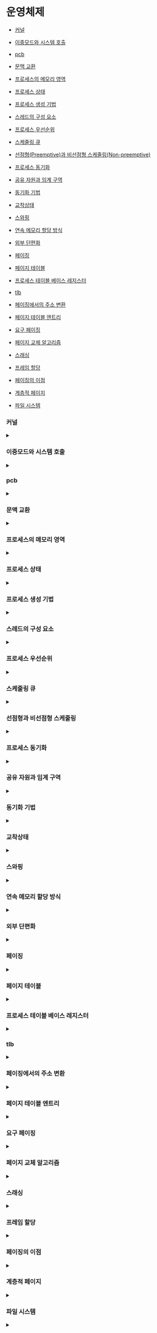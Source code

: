 # 운영체제

- [커널](#커널)
- [이중모드와 시스템 호출](#이중모드와-시스템-호출)
- [pcb](#pcb)
- [문맥 교환](#문맥-교환)
- [프로세스의 메모리 영역](#프로세스의-메모리-영역)

- [프로세스 상태](#프로세스-상태)
- [프로세스 생성 기법](#프로세스-생성-기법)
- [스레드의 구성 요소](#스레드의-구성-요소)
- [프로세스 우선순위](#프로세스-우선순위)
- [스케줄링 큐](#스케줄링-큐)
- [선점형(Preemptive)과 비선점형 스케줄링(Non-preemptive)](#선점형과-비선점형-스케줄링)

- [프로세스 동기화](#프로세스-동기화)
- [공유 자원과 임계 구역](#공유-자원과-임계-구역)
- [동기화 기법](#동기화-기법)

- [교착상태](#교착상태)
- [스와핑](#스와핑)
- [연속 메모리 할당 방식](#연속-메모리-할당-방식)
- [외부 단편화](#외부-단편화)

- [페이징](#페이징)
- [페이지 테이블](#페이지-테이블)
- [프로세스 테이블 베이스 레지스터](#프로세스-테이블-베이스-레지스터)
- [tlb](#tlb)
- [페이징에서의 주소 변환](#페이징에서의-주소-변환)
- [페이지 테이블 엔트리](#페이지-테이블-엔트리)
- [요구 페이징](#요구-페이징)
- [페이지 교체 알고리즘](#페이지-교체-알고리즘)
- [스래싱](#스래싱)
- [프레임 할당](#프레임-할당)

- [페이징의 이점](#페이징의-이점)
- [계층적 페이지](#계층적-페이지)
- [파일 시스템](#파일-시스템)


### 커널

<details>
<summary></summary>

운영체제의 핵심 서비스를 담당하는 부분을 커널(kernal)
- 프로세스 관리
- 자원 접근 및 할당
- 파일 시스템 관리

</details>


### 이중모드와 시스템 호출

<details>
<summary></summary>

CPU가 명령어를 실행하는 모드를 크게 사용자 모드와 커널 모드로 구분하는 방식

- 사용자 모드
    - 운영체제 서비스를 제공받을 수 없는 실행 모드
    - 커널 영역의 코드를 실행할 수 없는 실행 모드
    - 자원 접근 불가
- 커널 모드
    - 운영체제의 서비스를 제공받을 수 있는 실행 모드
    - 자원 접근을 비롯한 모든 명령어 실행 가능

시스템 호출     
- 커널 모드로 전환하여 실행하기 위해 호출
- 일종의 소프트웨어 인터럽트

</details>

### pcb

<details>
<summary></summary>

빠르게 번갈아 수행되는 프로세스들을 관리하기 위해 사용하는 자료구조 
운영체제는 커널 영역에 적재된 PCB를 보고 프로세스를 관리

PCB에 담기는 대표적인 정보
- pid
- 레지스터 값
- 프로세스 상태
- CPU 스케줄링 정보
- 메모리 정보
- 사용한 파일과 입출력장치 정보

</details>


### 문맥 교환

<details>
<summary></summary>

실행 문맥을 백업해두면 언제든 해당 프로세스의 실행을 재개할 수 있다
- 새로운 프로세스 실행을 위해 문맥을 복구하는 과정을
- 문맥  교환(context switching)이라 한다

</details>

### 프로세스의 메모리 영역

<details>
<summary></summary>

크게 코드 영역(=텍스트 영역), 데이터 영역, 힙 영역, 스택영역으로 프로세스는 사용자 영역에 저장

실행되는 동안 크기가 고정적 - 정적 할당 영역
- 코드 영역
    - 실행할 수 있는 코드, 기계어로 이루어진 명령어 저장
    - 데이터가 아닌 CPU가 실행할 명령어가 담기기에 read-only
- 데이터 영역
    - 프로그램 실행동안 유지할 데이터
    - 전역변수

실행 되는 동안 크기가 가변적 - 동적 할당 영역
- 힙 영역
    - 프로그래머가 직접 할당할 수 있는 저장공간
- 스택 영역
    - 데이터가 일시적으로 저장되는 공간
    - 매개변수, 지역변수
- 메모리간 충돌 방지를 위해 힙, 스택영역은 반대 방향으로 주소 할당

</details>

### 프로세스 상태

<details>
<summary></summary>

- 생성
- 준비
- 실행
    - 타이머 인터럽트 발생 시(할당된 시간 모두 사용 시) 준비상태
- 대기
- 종료

</details>

### 프로세스 생성 기법

<details>
<summary></summary>

시스템 호출

- fork : 자식 프로세스 생성
- exec : 자신의 메모리 공간을 다른 프로그램으로 교체(복사된 부모 프로세스의 메모리 영역과 별개)

</details>

### 스레드의 구성 요소

<details>
<summary></summary>

스레드 ID, 프로그램 카운터를 비롯한 레지스터값, 스택 등

실행에 필요한 최소한의 정보

프로세스를 이루는 모든 스레드들은 그 프로세스의 자원을 공유할 수 있다

</details>

### 프로세스 우선순위

<details>
<summary></summary>

I/O Bound Process, 입출력 집중 프로세스 > CPU Bound Process, CPU 집중 프로세스

I/O Bound Process 대기 상태에 더 많이 존재하기 떄문

</details>

### 스케줄링 큐

<details>
<summary></summary>

특정 자원(cpu,hdd, i/o devcie)을 이용하고 싶어하는 프로세스들을 큐에 삽입해서 자원을 이용하도록 만듦

</details>

### 선점형과 비선점형 스케줄링

<details>
<summary></summary>

선점형 스케줄링

현재 CPU를 사용중인 프로세스로부터 CPU 자원을 빼앗아 다른 프로세스에 할당

- 장점
    - 어느 한 프로세스의 자원 독점을 막고 프로세스들에 골고루 자원을 배분 가능
- 단점
    - 그만큼 문맥 교환 과정에서 오버헤드가 발생할 수 있다

비선점형 스케줄링

현재 CPU를 사용중인 프로세스의 작업이 끝날 때까지 프로세스 기다리기

- 장점
    - 선점형 스케줄링에 비해 문맥 교환에서 발생하는 오버헤드가 적다
- 단점
    - 모든 프로세스가 골고루 자원을 이용하기 어렵다


</details>


### 프로세스 동기화

<details>
<summary></summary>

실행 순서 제어: 프로세스를 올바른 순서대로 실행하기

상호 배제: 동시에 접근해서는 안되는 자원에 하나의 프로세스만 접근하게 하기

</details>

### 공유 자원과 임계 구역

<details>
<summary></summary>

공유 자원: 여러 프로세스 혹은 스레드가 공유하는 자원

임계 구역: 동시에 실행하면 문제가 발생하는 자원에 접근하는 코드 영역

</details>


### 동기화 기법

<details>
<summary></summary>

뮤텍스 락
세마포어
모니터

</details>


### 교착상태

<details>
<summary></summary>
 
일어나지 않을 사건을 기다리며 진행이 멈춰 버리는 현상

발생 조건
- 상호 배제
- 점유와 대기
- 비선점
- 환형 대기

 해결 방법
- 교착 상태 예방
- 교착 상태 회피
- 교착 상태 검출 후 회복
- 교착 상태 무시

</details>

### 스와핑

<details>
<summary></summary>

현재 사용되지 않는 프로세스들을 보조기억장치의 일부 영역(스왑 영역)으로 쫓아내고, 그렇게 생긴 빈 공간에 새 프로세스 적재

</details>

### 연속 메모리 할당 방식

<details>
<summary></summary>

프로세스는 메모리의 빈 공간에 할당

최초 적합, 최적 적합, 최악 적합

</details>

### 외부 단편화

<details>
<summary></summary>

- 프로세스들이 실행되고 종료되길 반복하며 메모리 사이에 빈 공간 발생

- 프로세스를 할당하기 어려울 만큼 작은 메모리 공간들로 인해 메모리가 낭비되는 현상

해결 방법

- 메모리 압축

- 가상 메모리 기법, 페이징

</details>

### 페이징

<details>
<summary></summary>

- 페이징은 프로세스를 일정한 크기로 자르고, 이를 메모리에 불연속적으로 할당하여 외부 단편화를 해결한다
- 프로세스의 논리 주소 공간을 페이지(page)라는 일정 단위로 자르고,
- 메모리의 물리 주소 공간을 프레임(frame)이라는 페이지와 동일한 일정한 단위로 자른 뒤
- 페이지를 프레임에 할당하는 가상 메모리 관리 기법
- 페이징에서의 스와핑을 통해 물리 메모리보다 큰 프로세스도 실행 가능

</details>

### 페이지 테이블

<details>
<summary></summary>

페이지 번호와 프레임 번호를 짝지어 주는 일종의 이정표
- CPU는 그저 논리 주소를 순차적으로 실행하면 될 뿐
- 내부 단편화 발생 가능

</details>

### 프로세스 테이블 베이스 레지스터

<details>
<summary></summary>

- 프로세스마다 페이지 테이블이 있고, 각 페이지 테이블은 CPU내의 프로세스 테이블 베이스 레지스터(PTBR)가 가리킨다(저장).
- 페이지 테이블이 메모리에 있다면 메모리 접근 시간이 두배로 걸리는 문제가 생김

</details>

### tlb

<details>
<summary></summary>

- CPU 곁에 페이지 테이블의 캐시 메모리
- 페이지 테이블의 일부를 가져와 저장하여 불필요한 메모리 접근을 줄일 수 있다

</details>

### 페이징에서의 주소 변환

<details>
<summary></summary>

- 접근하려는 주소가 그 페이지 혹은 프레임으로부터 얼마나 떨어져 있는지
- 페이징 시스템에서의 논리 주소
- 페이지 번호(page number)와 변위(offset)
- <페이지 번호, 변위>로 이루어진 논리 주소는 페이지 테이블을 통해 <프레임 번호, 변위>로 이루어진 물리주소로 변환

</details>

### 페이지 테이블 엔트리

<details>
<summary></summary>

- 유효비트
    - 현재 해당 페이지에 접근 가능한지 여부

- 보호 비트
    - 페이지 보호 기능을 위해 존재하는 비트

- 참조 비트
    - CPU가 이 페이지에 접근한 적이 있는지 여부

- 수정 비트(=dirty bit)
    - CPU가 이 페이지에 데이터를 쓴 적이 있는지 여부

</details>

### 요구 페이징

<details>
<summary></summary>

처음부터 모든 페이지를 적재하지 않고 필요한 페이지만을 메모리에 적재하는 기법

</details>


### 페이지 교체 알고리즘

<details>
<summary></summary>

당장 실행에 필요한 페이지를 적재하려면 적재된 페이지를 보조기억장치로 내보내야 하는데 어떤 페이지를 내보내는 방법(알고리즘)이 페이지 교체 알고리즘

페이지 폴트가 적은 알고리즘이 좋은 페이지 교체 알고리즘

- FIFO 페이지 교체 알고리즘
    - 모리에 가장 먼저 올라온 페이지부터 내보내는 방식 
- FIFO 페이지 교체 알고리즘_보완책
    - 2차 기회(second-chance) 페이지 교체 알고리즘
- 최적 페이지 교체 알고리즘
    - 앞으로의 사용 빈도가 가장 낮은 페이지를 교체하는 알고리즘
- LRU(Least-Recently-Used) 페이지 교체 알고리즘
    - 가장 오래 사용되지 않은 페이지 교체

</details>

### 스래싱

<details>
<summary></summary>

프로세스가 실행되는 시간보다 페이징에 더 많은 시간을 소요하여 성능(CPU 이용률)이 저해되는 문제

</details>

### 프레임 할당

<details>
<summary></summary>

정적 할당 방식
- 균등 할당(equal allocation)
- 비례 할당(proportional allocation)

동적 할당 방식
- 작업 집합 모델(Working set Model)
- 페이지 폴트 빈도

</details>

### 페이징의 이점

<details>
<summary></summary>

페이징 → 외부 단편화 해결 가능, 프로세스 간 페이지 공유 가능(쓰기 시 복사, 공유 라이브러리)

- 쓰기 시 복사
    - 부모 프로세스와 동일한 자식 프로세스가 복제되어 생성되면 자식 프로세스는 부모 프로세스와 동일한 프레임을 가리킴(쓰기 작업 없다면 이 상태 유지)
- 프로세스 간 기본적으로는 자원을 공유 ❌ 
    → 부모 프로세스/자식 프로세스 둘 중 하나가 페이지에 쓰기 작업 수행 시 해당 페이지는 별도의 공간으로 복제(프로세스 생성 시간 절약, 메모리 절약) 

</details>

### 계층적 페이지

<details>
<summary></summary>

페이지 테이블을 페이징하여 여러 단계의 페이지를 두는 방식 
- 계층이 많을 경우, 페이지 폴트가 발생하여 반드시 좋은 것은 ❌

</details>

### 파일 시스템

<details>
<summary></summary>

파일 시스템이 파일과 디렉터리를 보조기억장치에 할당하고 접근하는 기법

- 파티셔닝
    - 저장 장치의 논리적인 영역을 구획하는 작업(파티션)

- 포매팅
    - 파일 시스템을 설정

파일을 보조기억장치에 할당하는 두 가지 방법
- 파일 할당
    - 연속할당
    - 불연속 할당
        - 연결 할당
        - 색인 할당

FAT 파일 시스템
- 연결 할당 기반 파일 시스템
- FAT가 메모리에 캐시될 경우 느린 임의 접근 속도 개선 가능

유닉스 파일 시스템
- 색인 할당 기반 파일 시스템

</details>